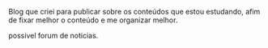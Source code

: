 Blog que criei para publicar sobre os conteúdos que estou estudando, afim de fixar melhor o conteúdo e me organizar melhor.

possivel forum de noticias.
